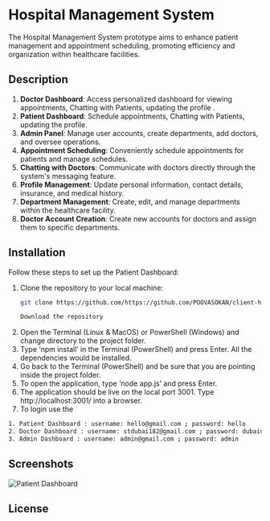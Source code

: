 # Hospital Management System

The Hospital Management System prototype aims to enhance patient management and appointment scheduling, promoting efficiency and organization within healthcare facilities.

## Description 

1. **Doctor Dashboard**: Access personalized dashboard for viewing appointments, Chatting with Patients, updating the profile .
2. **Patient Dashboard**: Schedule appointments, Chatting with Patients, updating the profile.
3. **Admin Panel**: Manage user accounts, create departments, add doctors, and oversee operations.
4. **Appointment Scheduling**: Conveniently schedule appointments for patients and manage schedules.
5. **Chatting with Doctors**: Communicate with doctors directly through the system's messaging feature.
6. **Profile Management**: Update personal information, contact details, insurance, and medical history.
7. **Department Management**: Create, edit, and manage departments within the healthcare facility.
8. **Doctor Account Creation**: Create new accounts for doctors and assign them to specific departments.


## Installation

Follow these steps to set up the Patient Dashboard:

1. Clone the repository to your local machine:
   ```sh
   git clone https://github.com/https://github.com/POOVASOKAN/client-his &. server-his

   Download the repository
2. Open the Terminal (Linux & MacOS) or PowerShell (Windows) and change directory to the project folder.
3. Type ‘npm install’ in the Terminal (PowerShell) and press Enter. All the dependencies would be installed.
4. Go back to the Terminal (PowerShell) and be sure that you are pointing inside the project folder. 
5. To open the application, type ‘node app.js’ and press Enter.
6. The application should be live on the local port 3001.
Type http://localhost:3001/ into a browser.
7. To login use the 
```bash 
1. Patient Dashboard : username: hello@gmail.com ; password: hello
2. Doctor Dashboard : username: stdubai182@gmail.com ; password: dubaidoc
3. Admin Dashboard : username: admin@gmail.com ; password: admin
```
## Screenshots 
![Patient Dashboard]()

## License 
